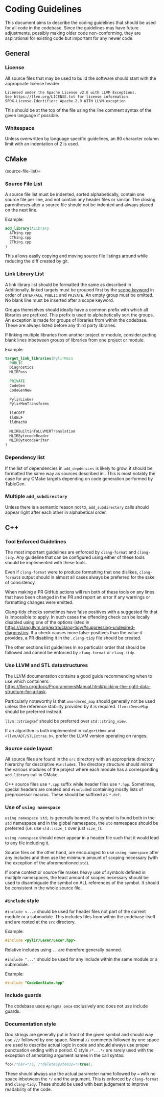 # Coding Guidelines

This document aims to describe the coding guidelines that should be used for all
code in the codebase.
Since the guidelines may have future adjustments, possibly making older code
non-conforming, they are aspirational for existing code but important for any
newer code.

## General

### License

All source files that may be used to build the software should start with
the appropriate license header:

```none
Licensed under the Apache License v2.0 with LLVM Exceptions.
See https://llvm.org/LICENSE.txt for license information.
SPDX-License-Identifier: Apache-2.0 WITH LLVM-exception
```

This should be at the top of the file using the line comment syntax of the
given language if possible.

### Whitespace

Unless overwritten by language specific guidelines, an 80 character column limit
with an indentation of 2 is used.

## CMake

(source-file-list)=

### Source File List

A source file list must be indented, sorted alphabetically, contain one
source file per line, and not contain any header files or similar.
The closing parentheses after a source file should not be indented and always
placed on the next line.

Example:

```cmake
add_library(ALibrary
  AThing.cpp
  CThing.cpp
  ZThing.cpp
)
```

This allows easily copying and moving source file listings around while reducing
the diff created by git.

### Link Library List

A link library list should be formatted the same as described in
[](#source-file-list).
Additionally, linked targets must be grouped first by the
[scope keyword](https://cmake.org/cmake/help/latest/command/target_link_libraries.html#libraries-for-a-target-and-or-its-dependents)
in order of `INTERFACE`, `PUBLIC` and `PRIVATE`.
An empty group must be omitted.
No blank line must be inserted after a scope keyword.

Groups themselves should ideally have a common prefix with which all libraries
are prefixed.
This prefix is used to alphabetically sort the groups.
An exception is made for groups of libraries from within the codebase.
These are always listed before any third party libraries.

If linking multiple libraries from another project or module, consider putting
blank lines inbetween groups of libraries from one project or module.

Example:

```cmake
target_link_libraries(PylirMain
  PUBLIC
  Diagnostics
  MLIRPass
  
  PRIVATE
  CodeGen
  CodeGenNew
  
  PylirLinker
  PylirMemTransforms
  
  lldCOFF
  lldELF
  lldMachO
  
  MLIRBuiltinToLLVMIRTranslation
  MLIRBytecodeReader
  MLIRBytecodeWriter
)
```

### Dependency list

If the list of dependencies in `add_depdencies` is likely to grow, it should be
formatted the same way as sources described in [](#source-file-list).
This is most notably the case for any CMake targets depending on code generation
performed by TableGen.

### Multiple `add_subdirectory`

Unless there is a semantic reason not to, `add_subdirectory` calls should appear
right after each other in alphabetical order.

## C++

### Tool Enforced Guidelines

The most important guidelines are enforced by `clang-format` and `clang-tidy`.
Any guideline that can be configured using either of these tools should be
implemented with these tools.

Even if `clang-format` were to produce formatting that one dislikes,
`clang-format`s output should in almost all cases always be preferred for the
sake of consistency.

When making a PR GitHub actions will run both of these tools on any lines
that have been changed in the PR and report an error if any warnings or
formatting changes were emitted.

Clang-tidy checks sometimes have false positives with a suggested fix that is
impossible to apply.
In such cases the offending check can be locally disabled using one of the
options listed
in https://clang.llvm.org/extra/clang-tidy/#suppressing-undesired-diagnostics.
If a check causes more false-positives than the value it provides, a PR
disabling it in the `.clang-tidy` file should be created.

The other sections list guidelines in no particular order that should be
followed and cannot be enforced by `clang-format` or `clang-tidy`.

### Use LLVM and STL datastructures

The LLVM documentation contains a good guide recommending when to use which
containers: https://llvm.org/docs/ProgrammersManual.html#picking-the-right-data-structure-for-a-task.

Particularly noteworthy is that `unordered_map` should generally not be used
unless the reference stability provided by it is required.
`llvm::DenseMap` should be preferred instead.

`llvm::StringRef` should be preferred over `std::string_view`.

If an algorithm is both implemented in `<algorithm>` and
`<llvm/ADT/STLExtras.h>`, prefer the LLVM version operating on ranges.

### Source code layout

All source files are found in the `src` directory with an appropriate directory
hierarchy for descriptive `#include`s.
The directory structure should mirror the various modules of the project where
each module has a corresponding `add_library` call in CMake.

C++ source files use `*.cpp` suffix while header files use `*.hpp`.
Sometimes, special headers are created and `#include`d containing mostly lists
of preprocessor macros.
These should be suffixed as `*.def`.

### Use of `using namespace`

`using namespace std;` is generally banned.
If a symbol is found both in the `std` namespace and in the global namespace,
the `std` namespace should be preferred (i.e. use `std::size_t` over
just `size_t`).

`using namespace` should never appear in a header file such that it would lead
to any file including it.

Source files on the other hand, are encouraged to use `using namespace` after
any includes and then use the minimum amount of scoping necessary (with the
exception of the aforementioned `std`).

If some context or source file makes heavy use of symbols defined in multiple
namespaces, the least amount of scopes necessary should be used to disambiguate
the symbol on ALL references of the symbol.
It should be consistent in the whole source file.

### `#include` style

`#include <...>` should be used for header files not part of the current module
or a submodule.
This includes files from within the codebase itself and are rooted at the `src`
directory.

Example:

```cpp
#include <pylir/Lexer/Lexer.hpp>
```

Relative includes using `..` are therefore generally banned.

`#include "..."` should be used for any include within the same module or a
submodule.

Example:

```cpp
#include "CodeGenState.hpp"
```

### Include guards

The codebase uses `#pragma once` exclusively and does not use include guards.

### Documentation style

Doc strings are generally put in front of the given symbol and should way use
`///` followed by one space.
Normal `//` comments followed by one space are used to describe actual logic in
code and should always use proper punctuation ending with a period.
C style `/*...*/` are rarely used with the exception of annotating argument
names in the call syntax:

```cpp
foo(/*bar=*/3, /*deleteSystem32=*/true);
```

These should always use the actual parameter name followed by `=` with no space
inbetween the `*/` and the argument.
This is enforced by `clang-format` and `clang-tidy`.
These should be used with best judgement to improve readability of the code.
